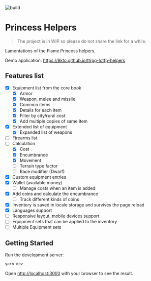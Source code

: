 ![build](https://github.com/8kto/ttrpg-lotfp-helpers/actions/workflows/main.yml/badge.svg)

# Princess Helpers

> The project is in WIP so please do not share the link for a while.

Lamentations of the Flame Princess helpers.

Demo application: https://8kto.github.io/ttrpg-lotfp-helpers

## Features list

- [x] Equipment list from the core book
  - [x] Armor
  - [x] Weapon, melee and missile
  - [x] Common items
  - [x] Details for each item
  - [x] Filter by city/rural cost
  - [x] Add multiple copies of same item
- [x] Extended list of equipment
  - [x] Expanded list of weapons
- [ ] Firearms list
- [ ] Calculation
  - [x] Cost
  - [x] Encumbrance
  - [x] Movement
  - [ ] Terrain type factor
  - [ ] Race modifier (Dwarf)
- [x] Custom equipment entries
- [x] Wallet (available money)
  - [ ] Manage costs when an item is added
- [x] Add coins and calculate the encumbrance
  - [ ] Track different kinds of coins
- [x] Inventory is saved in locale storage and survives the page reload
- [x] Languages support
- [ ] Responsive layout, mobile devices support
- [ ] Equipment sets that can be applied to the inventory
- [ ] Multiple Equipment sets

## Getting Started

Run the development server:

```bash
yarn dev
```

Open [http://localhost:3000](http://localhost:3000) with your browser to see the result.
